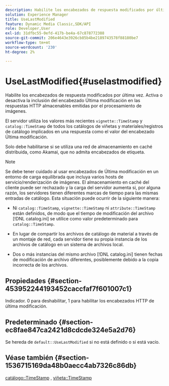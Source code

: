 ```yaml
---
description: Habilite los encabezados de respuesta modificados por última vez. Activa o desactiva la inclusión del encabezado Última modificación en las respuestas HTTP almacenables emitidas por el procesamiento de imágenes.
solution: Experience Manager
title: UseLastModified
feature: Dynamic Media Classic,SDK/API
role: Developer,User
exl-id: 31dfbc55-0efd-417b-be4a-67c878772388
source-git-commit: 206e4643e3926cb85b4be2189743578f88180be7
workflow-type: tm+mt
source-wordcount: '230'
ht-degree: 2%

---
```


# UseLastModified{#uselastmodified}

Habilite los encabezados de respuesta modificados por última vez. Activa o desactiva la inclusión del encabezado Última modificación en las respuestas HTTP almacenables emitidas por el procesamiento de imágenes.

El servidor utiliza los valores más recientes `vignette::TimeStamp` y `catalog::TimeStamp` de todos los catálogos de viñetas y materiales/registros de catálogo implicados en una respuesta como el valor del encabezado Última modificación.

Solo debe habilitarse si se utiliza una red de almacenamiento en caché distribuida, como Akamai, que no admita encabezados de etiqueta.

>[!NOTE]
>
>Se debe tener cuidado al usar encabezados de Última modificación en un entorno de carga equilibrada que incluya varios hosts de servicio/renderización de imágenes. El almacenamiento en caché del cliente puede ser rechazado y la carga del servidor aumenta si, por alguna razón, los servidores tienen diferentes marcas de tiempo para las mismas entradas de catálogo. Esta situación puede ocurrir de la siguiente manera:

* Ni `catalog::TimeStamp`, `vignette::TimeStamp` ni `attribute::TimeStamp` están definidos, de modo que el tiempo de modificación del archivo [!DNL catalog.ini] se utilice como valor predeterminado para `catalog::TimeStamp`.

* En lugar de compartir los archivos de catálogo de material a través de un montaje de red, cada servidor tiene su propia instancia de los archivos de catálogo en un sistema de archivos local.
* Dos o más instancias del mismo archivo [!DNL catalog.ini] tienen fechas de modificación de archivo diferentes, posiblemente debido a la copia incorrecta de los archivos.

## Propiedades {#section-453952244193452caccfaf7f601007c1}

Indicador. 0 para deshabilitar, 1 para habilitar los encabezados HTTP de última modificación.

## Predeterminado {#section-ec8fae847ca2421d8cdcde324e5a2d76}

Se hereda de `default::UseLastModified` si no está definido o si está vacío.

## Véase también {#section-1536715169da48b0aecc4ab7326c86db}

[catálogo::TimeStamp](../../../../../ir-api/material-cat/image-rendering-api-ref/c-ir-material-catalog/c-ir-material-data-reference/r-ir-timestamp-dataref.md#reference-6daf7973dc4f4b4e9e8165756db7c319) ,  [viñeta::TimeStamp](../../../../../ir-api/material-cat/image-rendering-api-ref/c-ir-material-catalog/c-ir-vignette-map-reference/r-ir-timestamp-vignette.md#reference-d57cdd40a6a645d199dbb1d56cc85bc1)
